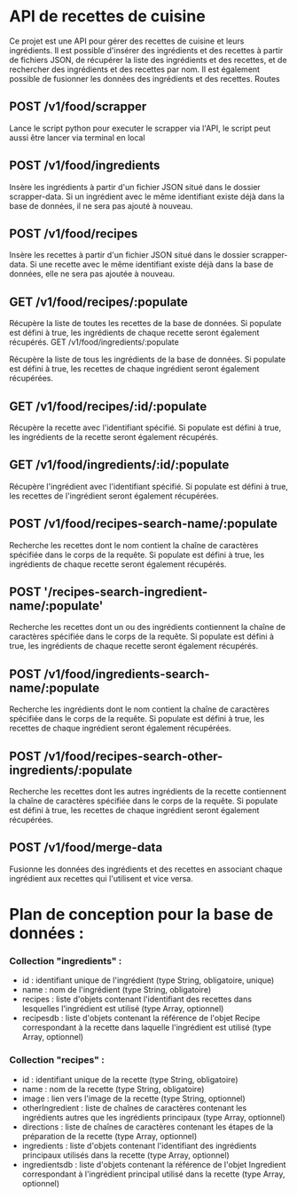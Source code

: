 <h1>API de recettes de cuisine</h1>

Ce projet est une API pour gérer des recettes de cuisine et leurs ingrédients. Il est possible d'insérer des ingrédients et des recettes à partir de fichiers JSON, de récupérer la liste des ingrédients et des recettes, et de rechercher des ingrédients et des recettes par nom. Il est également possible de fusionner les données des ingrédients et des recettes.
Routes

<h2>POST /v1/food/scrapper</h2>
Lance le script python pour executer le scrapper via l'API, le script peut aussi être lancer via terminal en local

<h2>POST /v1/food/ingredients</h2>

Insère les ingrédients à partir d'un fichier JSON situé dans le dossier scrapper-data. Si un ingrédient avec le même identifiant existe déjà dans la base de données, il ne sera pas ajouté à nouveau.
<h2>POST /v1/food/recipes</h2>

Insère les recettes à partir d'un fichier JSON situé dans le dossier scrapper-data. Si une recette avec le même identifiant existe déjà dans la base de données, elle ne sera pas ajoutée à nouveau.
<h2>GET /v1/food/recipes/:populate</h2>

Récupère la liste de toutes les recettes de la base de données. Si populate est défini à true, les ingrédients de chaque recette seront également récupérés.
GET /v1/food/ingredients/:populate

Récupère la liste de tous les ingrédients de la base de données. Si populate est défini à true, les recettes de chaque ingrédient seront également récupérées.
<h2>GET /v1/food/recipes/:id/:populate</h2>

Récupère la recette avec l'identifiant spécifié. Si populate est défini à true, les ingrédients de la recette seront également récupérés.
<h2>GET /v1/food/ingredients/:id/:populate</h2>

Récupère l'ingrédient avec l'identifiant spécifié. Si populate est défini à true, les recettes de l'ingrédient seront également récupérées.
<h2>POST /v1/food/recipes-search-name/:populate</h2>

Recherche les recettes dont le nom contient la chaîne de caractères spécifiée dans le corps de la requête. Si populate est défini à true, les ingrédients de chaque recette seront également récupérés.
<h2>POST '/recipes-search-ingredient-name/:populate'</h2>

Recherche les recettes dont un ou des ingrédients contiennent la chaîne de caractères spécifiée dans le corps de la requête. Si populate est défini à true, les ingrédients de chaque recette seront également récupérés.
<h2>POST /v1/food/ingredients-search-name/:populate</h2>

Recherche les ingrédients dont le nom contient la chaîne de caractères spécifiée dans le corps de la requête. Si populate est défini à true, les recettes de chaque ingrédient seront également récupérées.
<h2>POST /v1/food/recipes-search-other-ingredients/:populate</h2>

Recherche les recettes dont les autres ingrédients de la recette contiennent la chaîne de caractères spécifiée dans le corps de la requête. Si populate est défini à true, les recettes de chaque ingrédient seront également récupérées.
<h2>POST /v1/food/merge-data</h2>

Fusionne les données des ingrédients et des recettes en associant chaque ingrédient aux recettes qui l'utilisent et vice versa.


<h1> Plan de conception pour la base de données : </h1>

<h3>Collection "ingredients" :</h3>
        <ul>
          <li>id : identifiant unique de l'ingrédient (type String, obligatoire, unique)</li>
            <li>name : nom de l'ingrédient (type String, obligatoire)</li>
            <li>recipes : liste d'objets contenant l'identifiant des recettes dans lesquelles l'ingrédient est utilisé (type Array, optionnel)</li>
            <li>recipesdb : liste d'objets contenant la référence de l'objet Recipe correspondant à la recette dans laquelle l'ingrédient est utilisé (type Array, optionnel)</li>
        </ul>

<h3>Collection "recipes" :</h3>
    <ul>
        <li>id : identifiant unique de la recette (type String, obligatoire)</li>
        <li>name : nom de la recette (type String, obligatoire)</li>
        <li>image : lien vers l'image de la recette (type String, optionnel)</li>
        <li>otherIngredient : liste de chaînes de caractères contenant les ingrédients autres que les ingrédients principaux (type Array, optionnel)</li>
        <li>directions : liste de chaînes de caractères contenant les étapes de la préparation de la recette (type Array, optionnel)</li>
        <li>ingredients : liste d'objets contenant l'identifiant des ingrédients principaux utilisés dans la recette (type Array, optionnel)</li>
        <li>ingredientsdb : liste d'objets contenant la référence de l'objet Ingredient correspondant à l'ingrédient principal utilisé dans la recette (type Array, optionnel)</li>
    </ul>